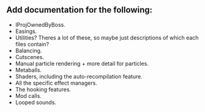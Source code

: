## Add documentation for the following:
- IProjOwnedByBoss<T>.
- Easings.
- Utilities? Theres a lot of these, so maybe just descriptions of which each files contain?
- Balancing.
- Cutscenes.
- Manual particle rendering + more detail for particles.
- Metaballs.
- Shaders, including the auto-recompilation feature.
- All the specific effect managers.
- The hooking features.
- Mod calls.
- Looped sounds.
